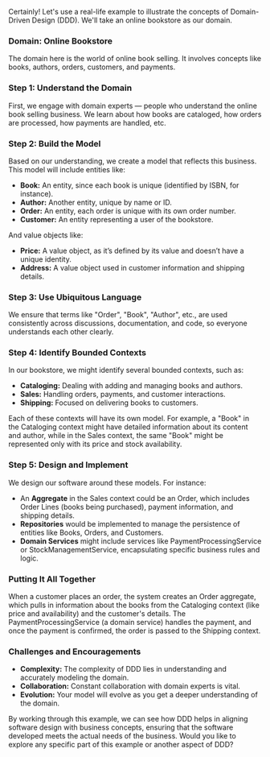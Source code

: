 Certainly! Let's use a real-life example to illustrate the concepts of Domain-Driven Design (DDD). We'll take an online bookstore as our domain.

### Domain: Online Bookstore
The domain here is the world of online book selling. It involves concepts like books, authors, orders, customers, and payments.

### Step 1: Understand the Domain
First, we engage with domain experts — people who understand the online book selling business. We learn about how books are cataloged, how orders are processed, how payments are handled, etc.

### Step 2: Build the Model
Based on our understanding, we create a model that reflects this business. This model will include entities like:

- **Book:** An entity, since each book is unique (identified by ISBN, for instance).
- **Author:** Another entity, unique by name or ID.
- **Order:** An entity, each order is unique with its own order number.
- **Customer:** An entity representing a user of the bookstore.

And value objects like:

- **Price:** A value object, as it’s defined by its value and doesn’t have a unique identity.
- **Address:** A value object used in customer information and shipping details.

### Step 3: Use Ubiquitous Language
We ensure that terms like "Order", "Book", "Author", etc., are used consistently across discussions, documentation, and code, so everyone understands each other clearly.

### Step 4: Identify Bounded Contexts
In our bookstore, we might identify several bounded contexts, such as:

- **Cataloging:** Dealing with adding and managing books and authors.
- **Sales:** Handling orders, payments, and customer interactions.
- **Shipping:** Focused on delivering books to customers.

Each of these contexts will have its own model. For example, a "Book" in the Cataloging context might have detailed information about its content and author, while in the Sales context, the same "Book" might be represented only with its price and stock availability.

### Step 5: Design and Implement
We design our software around these models. For instance:

- An **Aggregate** in the Sales context could be an Order, which includes Order Lines (books being purchased), payment information, and shipping details.
- **Repositories** would be implemented to manage the persistence of entities like Books, Orders, and Customers.
- **Domain Services** might include services like PaymentProcessingService or StockManagementService, encapsulating specific business rules and logic.

### Putting It All Together
When a customer places an order, the system creates an Order aggregate, which pulls in information about the books from the Cataloging context (like price and availability) and the customer's details. The PaymentProcessingService (a domain service) handles the payment, and once the payment is confirmed, the order is passed to the Shipping context.

### Challenges and Encouragements
- **Complexity:** The complexity of DDD lies in understanding and accurately modeling the domain.
- **Collaboration:** Constant collaboration with domain experts is vital.
- **Evolution:** Your model will evolve as you get a deeper understanding of the domain.

By working through this example, we can see how DDD helps in aligning software design with business concepts, ensuring that the software developed meets the actual needs of the business. Would you like to explore any specific part of this example or another aspect of DDD?